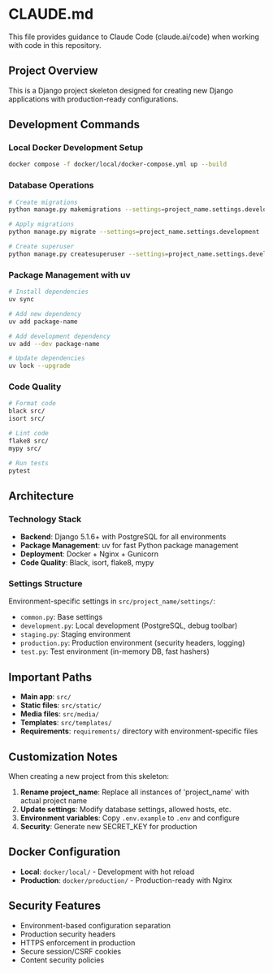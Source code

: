 # CLAUDE.md

This file provides guidance to Claude Code (claude.ai/code) when working with code in this repository.

## Project Overview

This is a Django project skeleton designed for creating new Django applications with production-ready configurations.

## Development Commands

### Local Docker Development Setup
```bash
docker compose -f docker/local/docker-compose.yml up --build
```

### Database Operations
```bash
# Create migrations
python manage.py makemigrations --settings=project_name.settings.development

# Apply migrations  
python manage.py migrate --settings=project_name.settings.development

# Create superuser
python manage.py createsuperuser --settings=project_name.settings.development
```

### Package Management with uv
```bash
# Install dependencies
uv sync

# Add new dependency
uv add package-name

# Add development dependency
uv add --dev package-name

# Update dependencies
uv lock --upgrade
```

### Code Quality
```bash
# Format code
black src/
isort src/

# Lint code
flake8 src/
mypy src/

# Run tests
pytest
```

## Architecture

### Technology Stack
- **Backend**: Django 5.1.6+ with PostgreSQL for all environments
- **Package Management**: uv for fast Python package management
- **Deployment**: Docker + Nginx + Gunicorn
- **Code Quality**: Black, isort, flake8, mypy

### Settings Structure
Environment-specific settings in `src/project_name/settings/`:
- `common.py`: Base settings
- `development.py`: Local development (PostgreSQL, debug toolbar)
- `staging.py`: Staging environment
- `production.py`: Production environment (security headers, logging)
- `test.py`: Test environment (in-memory DB, fast hashers)

## Important Paths
- **Main app**: `src/`
- **Static files**: `src/static/`
- **Media files**: `src/media/`
- **Templates**: `src/templates/`
- **Requirements**: `requirements/` directory with environment-specific files

## Customization Notes
When creating a new project from this skeleton:

1. **Rename project_name**: Replace all instances of 'project_name' with actual project name
2. **Update settings**: Modify database settings, allowed hosts, etc.
3. **Environment variables**: Copy `.env.example` to `.env` and configure
4. **Security**: Generate new SECRET_KEY for production

## Docker Configuration
- **Local**: `docker/local/` - Development with hot reload
- **Production**: `docker/production/` - Production-ready with Nginx

## Security Features
- Environment-based configuration separation
- Production security headers
- HTTPS enforcement in production
- Secure session/CSRF cookies
- Content security policies